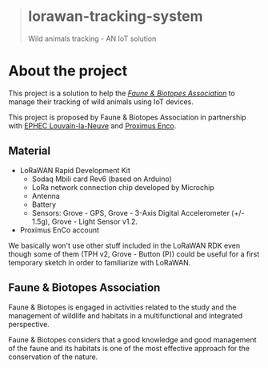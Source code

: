 > # lorawan-tracking-system
>
> Wild animals tracking - AN IoT solution

# About the project

This project is a solution to help the [*Faune & Biotopes Association*](http://www.faune-biotopes.be/ "Faune & Biotopes Association homepage") to manage their tracking of wild animals using IoT devices.

This project is proposed by Faune & Biotopes Association in partnership with [EPHEC Louvain-la-Neuve](https://www.ephec.be/) and [Proximus Enco](https://enco.io/).

## Material

- LoRaWAN Rapid Development Kit
  - Sodaq Mbili card Rev6 (based on Arduino)
  - LoRa network connection chip developed by Microchip
  - Antenna
  - Battery
  - Sensors: Grove - GPS, Grove - 3-Axis Digital Accelerometer (+/- 1.5g), Grove - Light Sensor v1.2.
- Proximus EnCo account

We basically won't use other stuff included in the LoRaWAN RDK even though some of them (TPH v2, Grove - Button (P)) could be useful for a first temporary sketch in order to familiarize with LoRaWAN.

## Faune & Biotopes Association

Faune & Biotopes is engaged in activities related to the study and the management of wildlife and habitats in a multifunctional and integrated perspective.

Faune & Biotopes considers that a good knowledge and good management of the faune and its habitats is one of the most effective approach for the conservation of the nature.
